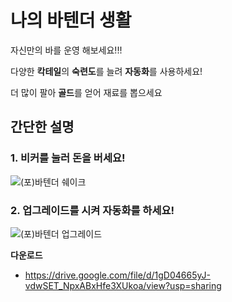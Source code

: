 # 나의 바텐더 생활

자신만의 바를 운영 해보세요!!!

다양한 <b>칵테일</b>의 <b>숙련도</b>를 늘려 <b>자동화</b>를 사용하세요!

더 많이 팔아 <b>골드</b>를 얻어 재료를 뽑으세요

## 간단한 설명
  ### 1. 비커를 눌러 돈을 버세요!

![(포)바텐더 쉐이크](https://user-images.githubusercontent.com/77655332/224470579-fadac777-e6e5-4d86-8630-20bd30a29faf.gif)
  
  ### 2. 업그레이드를 시켜 자동화를 하세요!
  
  
 ![(포)바텐더 업그레이드](https://user-images.githubusercontent.com/77655332/224470756-997d26ca-2307-4072-89cd-0789db267dc0.gif)
   
   <b>다운로드</b>
   - https://drive.google.com/file/d/1gD04665yJ-vdwSET_NpxABxHfe3XUkoa/view?usp=sharing
  
